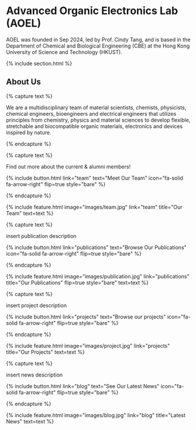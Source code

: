 ---
---

# Advanced Organic Electronics Lab (AOEL)

AOEL was founded in Sep 2024, led by Prof. Cindy Tang, and is based in the Department of Chemical and Biological Engineering (CBE) at the Hong Kong University of Science and Technology (HKUST). 


{% include section.html %}

## About Us

{% capture text %}

We are a multidisciplinary team of material scientists, chemists, physicists, chemical engineers, bioengineers and electrical engineers that utilizes principles from chemistry, physics and material sciences to develop flexible, stretchable and biocompatible organic materials, electronics and devices inspired by nature.

{% endcapture %}

{% capture text %}

Find out more about the current & alumni members!

{%
  include button.html
  link="team"
  text="Meet Our Team"
  icon="fa-solid fa-arrow-right"
  flip=true
  style="bare"
%}

{% endcapture %}

{%
  include feature.html
  image="images/team.jpg"
  link="team"
  title="Our Team"
  text=text
%}



{% capture text %}

insert publication description

{%
  include button.html
  link="publications"
  text="Browse Our Publications"
  icon="fa-solid fa-arrow-right"
  flip=true
  style="bare"
%}

{% endcapture %}

{%
  include feature.html
  image="images/publication.jpg"
  link="publications"
  title="Our Publications"
  flip=true
  style="bare"
  text=text
%}



{% capture text %}

insert project description

{%
  include button.html
  link="projects"
  text="Browse our projects"
  icon="fa-solid fa-arrow-right"
  flip=true
  style="bare"
%}

{% endcapture %}

{%
  include feature.html
  image="images/project.jpg"
  link="projects"
  title="Our Projects"
  text=text
%}



{% capture text %}

insert news description

{%
  include button.html
  link="blog"
  text="See Our Latest News"
  icon="fa-solid fa-arrow-right"
  flip=true
  style="bare"
%}

{% endcapture %}

{%
  include feature.html
  image="images/blog.jpg"
  link="blog"
  title="Latest News"
  text=text
%}